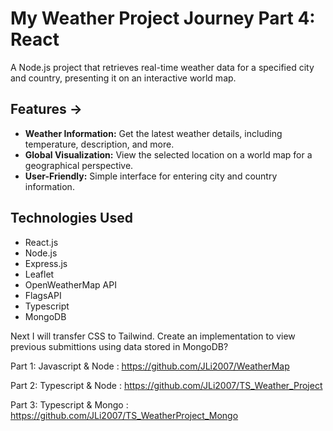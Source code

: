 # My Weather Project Journey Part 4: React
A Node.js project that retrieves real-time weather data for a specified city and country, presenting it on an interactive world map.

## **Features →**
* **Weather Information:** Get the latest weather details, including temperature, description, and more. 
* **Global Visualization:** View the selected location on a world map for a geographical perspective. 
* **User-Friendly:** Simple interface for entering city and country information.

## **Technologies Used**
* React.js
* Node.js
* Express.js
* Leaflet
* OpenWeatherMap API
* FlagsAPI
* Typescript
* MongoDB

Next I will transfer CSS to Tailwind. Create an implementation to view previous submittions using data stored in MongoDB?

Part 1: Javascript & Node : https://github.com/JLi2007/WeatherMap

Part 2: Typescript & Node : https://github.com/JLi2007/TS_Weather_Project

Part 3: Typescript & Mongo : https://github.com/JLi2007/TS_WeatherProject_Mongo
